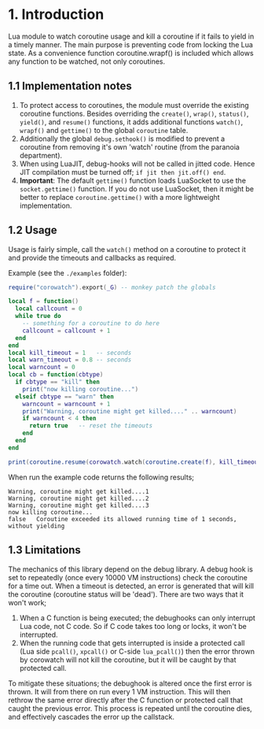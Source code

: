 # 1. Introduction

Lua module to watch coroutine usage and kill a coroutine if it fails to yield in a timely manner. The main purpose is preventing code from locking the Lua state.
As a convenience function coroutine.wrapf() is included which allows any function to be watched, not only coroutines.


## 1.1 Implementation notes

1. To protect access to coroutines, the module must override the existing coroutine functions. Besides overriding the `create()`, `wrap()`, `status()`, `yield()`, and `resume()` functions, it adds additional functions `watch()`, `wrapf()` and `gettime()` to the global `coroutine` table.
1. Additionally the global `debug.sethook()` is modified to prevent a coroutine from removing it's own 'watch' routine (from the paranoia department).
1. When using LuaJIT, debug-hooks will not be called in jitted code. Hence JIT compilation must be turned off; `if jit then jit.off() end`.
1. __Important__: The default `gettime()` function loads LuaSocket to use the `socket.gettime()` function. If you do not use LuaSocket, then it might be better to replace `coroutine.gettime()` with a more lightweight implementation.


## 1.2 Usage

Usage is fairly simple, call the `watch()` method on a coroutine to protect it and provide the timeouts and callbacks as required.

Example (see the `./examples` folder):

```lua
require("corowatch").export(_G) -- monkey patch the globals

local f = function()
  local callcount = 0
  while true do
    -- something for a coroutine to do here
    callcount = callcount + 1
  end
end
local kill_timeout = 1   -- seconds
local warn_timeout = 0.8 -- seconds
local warncount = 0
local cb = function(cbtype)
  if cbtype == "kill" then
    print("now killing coroutine...")
  elseif cbtype == "warn" then
    warncount = warncount + 1
    print("Warning, coroutine might get killed...." .. warncount)
    if warncount < 4 then
      return true   -- reset the timeouts
    end
  end
end

print(coroutine.resume(corowatch.watch(coroutine.create(f), kill_timeout, warn_timeout, cb)))
````

When run the example code returns the following results;
````
Warning, coroutine might get killed....1
Warning, coroutine might get killed....2
Warning, coroutine might get killed....3
now killing coroutine...
false	Coroutine exceeded its allowed running time of 1 seconds, without yielding
````


## 1.3 Limitations

The mechanics of this library depend on the debug library. A debug hook is set to repeatedly (once every 10000 VM instructions) check the coroutine for a time out. When a timeout is detected, an error is generated that will kill the coroutine (coroutine status will be 'dead'). There are two ways that it won't work;

1. When a C function is being executed; the debughooks can only interrupt Lua code, not C code. So if C code takes too long or locks, it won't be interrupted.
1. When the running code that gets interrupted is inside a protected call (Lua side `pcall()`, `xpcall()` or C-side `lua_pcall()`) then the error thrown by corowatch will not kill the coroutine, but it will be caught by that protected call.

To mitigate these situations; the debughook is altered once the first error is thrown. It will from there on run every 1 VM instruction. This will then rethrow the same error directly after the C function or protected call that caught the previous error. This process is repeated until the coroutine dies, and effectively cascades the error up the callstack.
